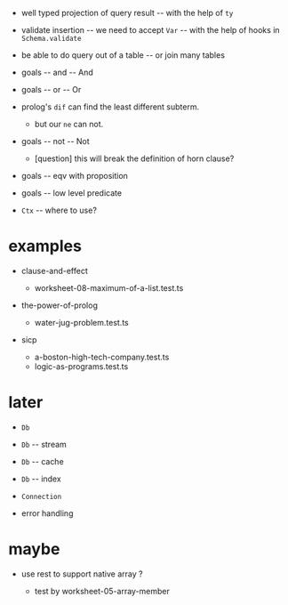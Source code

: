 - well typed projection of query result -- with the help of `ty`

- validate insertion -- we need to accept `Var` -- with the help of hooks in `Schema.validate`

- be able to do query out of a table -- or join many tables

- goals -- and -- And
- goals -- or -- Or

- prolog's `dif` can find the least different subterm.

  - but our `ne` can not.

- goals -- not -- Not

  - [question] this will break the definition of horn clause?

- goals -- eqv with proposition
- goals -- low level predicate

- `Ctx` -- where to use?

# examples

- clause-and-effect
  - worksheet-08-maximum-of-a-list.test.ts

- the-power-of-prolog
  - water-jug-problem.test.ts

- sicp
  - a-boston-high-tech-company.test.ts
  - logic-as-programs.test.ts

# later

- `Db`
- `Db` -- stream
- `Db` -- cache
- `Db` -- index
- `Connection`

- error handling

# maybe

- use rest to support native array ?

  - test by worksheet-05-array-member
